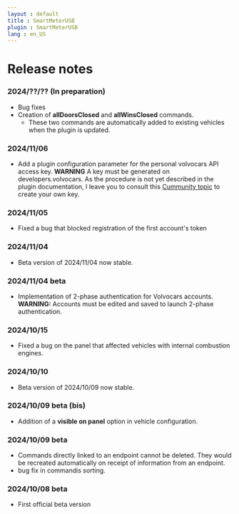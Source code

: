 ```yaml
---
layout : default
title : SmartMeterUSB
plugin : SmartMeterUSB
lang : en_US
---
```


# Release notes

### 2024/??/?? (In preparation)
+ Bug fixes
+ Creation of **allDoorsClosed** and **allWinsClosed** commands.
   + These two commands are automatically added to existing vehicles when the plugin is updated.

### **2024/11/06**
+ Add a plugin configuration parameter for the personal volvocars API access key.
  **WARNING** A key must be generated on developers.volvocars. As the procedure is not yet described in the plugin documentation,
  I leave you to consult this [Cummunity topic](https://community.jeedom.com/t/le-plugin-volvo-ne-fonctionnera-quune-partie-de-la-journee/133401/2?u=ktn)
  to create your own key.

### **2024/11/05**
+ Fixed a bug that blocked registration of the first account's token

### **2024/11/04**
+ Beta version of 2024/11/04 now stable.

### 2024/11/04 beta
+ Implementation of 2-phase authentication for Volvocars accounts.     
  **WARNING:**
  Accounts must be edited and saved to launch 2-phase authentication.

### **2024/10/15**
+ Fixed a bug on the panel that affected vehicles with internal combustion engines.

### **2024/10/10**
+ Beta version of 2024/10/09 now stable.

### 2024/10/09 beta (bis)
+ Addition of a **visible on panel** option in vehicle configuration.

### 2024/10/09 beta
+ Commands directly linked to an endpoint cannot be deleted. They would be recreated
  automatically on receipt of information from an endpoint.
+ bug fix in commandis sorting.

### 2024/10/08 beta
+ First official beta version
